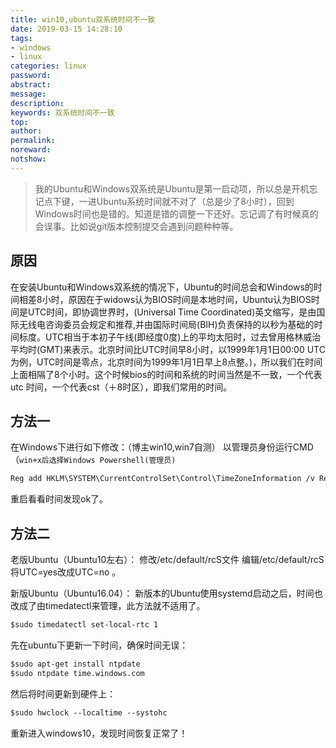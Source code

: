 ```yaml
---
title: win10,ubuntu双系统时间不一致
date: 2019-03-15 14:28:10
tags:
- windows
- linux
categories: linux
password:
abstract:
message:
description:
keywords: 双系统时间不一致
top:
author:
permalink:
noreward:
notshow:
---
```


> 我的Ubuntu和Windows双系统是Ubuntu是第一启动项，所以总是开机忘记点下键，一进Ubuntu系统时间就不对了（总是少了8小时），回到Windows时间也是错的。知道是错的调整一下还好。忘记调了有时候真的会误事。比如说git版本控制提交会遇到问题种种等。

<!--more-->
## 原因
在安装Ubuntu和Windows双系统的情况下，Ubuntu的时间总会和Windows的时间相差8小时，原因在于widows认为BIOS时间是本地时间，Ubuntu认为BIOS时间是UTC时间，即协调世界时，(Universal Time Coordinated)英文缩写，是由国际无线电咨询委员会规定和推荐,并由国际时间局(BIH)负责保持的以秒为基础的时间标度。UTC相当于本初子午线(即经度0度)上的平均太阳时，过去曾用格林威治平均时(GMT)来表示。北京时间比UTC时间早8小时，以1999年1月1日00:00 UTC为例，UTC时间是零点，北京时间为1999年1月1日早上8点整。)，所以我们在时间上面相隔了8个小时。这个时候bios的时间和系统的时间当然是不一致，一个代表 utc 时间，一个代表cst（＋8时区），即我们常用的时间。

## 方法一
在Windows下进行如下修改：（博主win10,win7自测）
以管理员身份运行CMD（`win+x后选择Windows Powershell(管理员)`
```default windows cmd命令
Reg add HKLM\SYSTEM\CurrentControlSet\Control\TimeZoneInformation /v RealTimeIsUniversal /t REG_DWORD /d 1
```
重启看看时间发现ok了。

## 方法二
老版Ubuntu（Ubuntu10左右）：
修改/etc/default/rcS文件
编辑/etc/default/rcS 将UTC=yes改成UTC=no 。

新版Ubuntu（Ubuntu16.04）：
新版本的Ubuntu使用systemd启动之后，时间也改成了由timedatectl来管理，此方法就不适用了。
```default 重启完成将硬件时间UTC改为CST，双系统时间保持一致。
$sudo timedatectl set-local-rtc 1
```
先在ubuntu下更新一下时间，确保时间无误：
```default ubuntu命令
$sudo apt-get install ntpdate
$sudo ntpdate time.windows.com
```
然后将时间更新到硬件上：
```default ubuntu命令
$sudo hwclock --localtime --systohc
```
重新进入windows10，发现时间恢复正常了！
